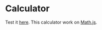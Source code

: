 # Calculator

Test it [here](https://silent-tempest.github.io/calculator/).
This calculator work on [Math.js](http://mathjs.org).
